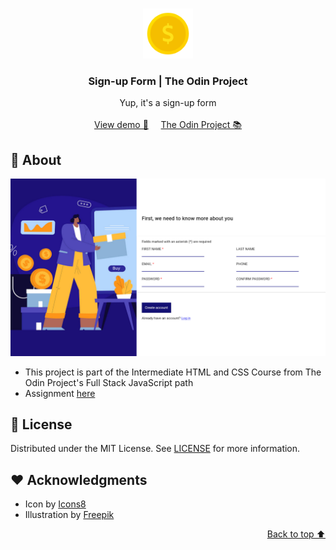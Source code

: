 <a name="readme-top"></a>

<br />
<div align="center">
  <a href="https://adrianogtl.github.io/top-sign-up-form/">
    <img src="assets/icon96.png" alt="Logo" width="80" height="80">
  </a>

<h3 align="center">Sign-up Form | The Odin Project</h3>

  <p align="center">
  Yup, it's a sign-up form
    <br />
    <br />
    <a href="https://adrianogtl.github.io/top-sign-up-form/">View demo 👀</a>
    &nbsp;&nbsp;&nbsp;
    <a href="https://www.theodinproject.com/">The Odin Project 📚</a>
  </p>
</div>

## 🎯 About

![Screenshot](assets/screenshot.png)

- This project is part of the Intermediate HTML and CSS Course from The Odin Project's Full Stack JavaScript path
- Assignment [here](https://www.theodinproject.com/lessons/node-path-intermediate-html-and-css-sign-up-form#assignment)

## 📝 License

Distributed under the MIT License. See [LICENSE](LICENSE) for more information.

## ♥️ Acknowledgments

- Icon by [Icons8](https://icons8.com)
- Illustration by [Freepik](https://www.freepik.com)

<p align="right"><a href="#readme-top">Back to top ⬆️</a></p>
